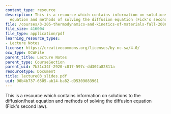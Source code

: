 ```yaml
---
content_type: resource
description: This is a resource which contains information on solutions to the diffusion/heat
  equation and methods of solving the diffusion equation (Fick's second law).
file: /courses/3-205-thermodynamics-and-kinetics-of-materials-fall-2006/90b4b7376505ab14ba82d95309083961_lecture03_slides.pdf
file_size: 416004
file_type: application/pdf
learning_resource_types:
- Lecture Notes
license: https://creativecommons.org/licenses/by-nc-sa/4.0/
ocw_type: OCWFile
parent_title: Lecture Notes
parent_type: CourseSection
parent_uid: 7b31c34f-2920-c017-597c-dd302a82811a
resourcetype: Document
title: lecture03_slides.pdf
uid: 90b4b737-6505-ab14-ba82-d95309083961
---
```

This is a resource which contains information on solutions to the diffusion/heat equation and methods of solving the diffusion equation (Fick's second law).